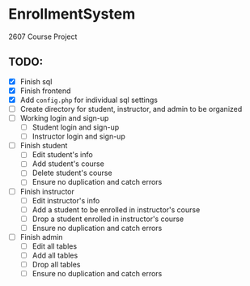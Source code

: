 # EnrollmentSystem
2607 Course Project

## TODO:
- [x] Finish sql
- [x] Finish frontend
- [x] Add `config.php` for individual sql settings
- [ ] Create directory for student, instructor, and admin to be organized
- [ ] Working login and sign-up
	- [ ] Student login and sign-up
	- [ ] Instructor login and sign-up
- [ ] Finish student
	- [ ] Edit student's info
	- [ ] Add student's course
	- [ ] Delete student's course
	- [ ] Ensure no duplication and catch errors
- [ ] Finish instructor
	- [ ] Edit instructor's info
	- [ ] Add a student to be enrolled in instructor's course
	- [ ] Drop a student enrolled in instructor's course
	- [ ] Ensure no duplication and catch errors
- [ ] Finish admin
	- [ ] Edit all tables
	- [ ] Add all tables
	- [ ] Drop all tables
	- [ ] Ensure no duplication and catch errors
